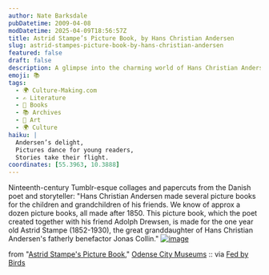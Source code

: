 ```yaml
---
author: Nate Barksdale
pubDatetime: 2009-04-08
modDatetime: 2025-04-09T18:56:57Z
title: Astrid Stampe’s Picture Book, by Hans Christian Andersen
slug: astrid-stampes-picture-book-by-hans-christian-andersen
featured: false
draft: false
description: A glimpse into the charming world of Hans Christian Andersen's picture books for the young and imaginative.
emoji: 📚
tags:
  - 🌍 Culture-Making.com
  - ✍️ Literature
  - 📖 Books
  - 📚 Archives
  - 🎨 Art
  - 🌍 Culture
haiku: |
  Andersen’s delight,  
  Pictures dance for young readers,  
  Stories take their flight.
coordinates: [55.3963, 10.3888]
---
```


Ninteenth-century Tumblr-esque collages and papercuts from the Danish poet and storyteller:
"Hans Christian Andersen made several picture books for the children and grandchildren of his friends. We know of approx a dozen picture books, all made after 1850. This picture book, which the poet created together with his friend Adolph Drewsen, is made for the one year old Astrid Stampe (1852-1930), the great granddaughter of Hans Christian Andersen's fatherly benefactor Jonas Collin." [![image](http://culture-making.com/media/andersen.jpg)](http://museum.odense.dk/andersen/billedbog/stampe.asp?sprog=engelsk)

from "[Astrid Stampe's Picture Book](http://web.archive.org/web/20101105054854/http://www.museum.odense.dk/andersen/billedbog/stampe.asp?sprog=engelsk)," [Odense City Museums](http://web.archive.org/web/20101105054854/http://www.museum.odense.dk/andersen/billedbog/stampe.asp?sprog=engelsk) :: via [Fed by Birds](http://web.archive.org/web/20140813173104/http://www.fedbybirds.com/2009/04/hans_christian_andersens_blog.html)
